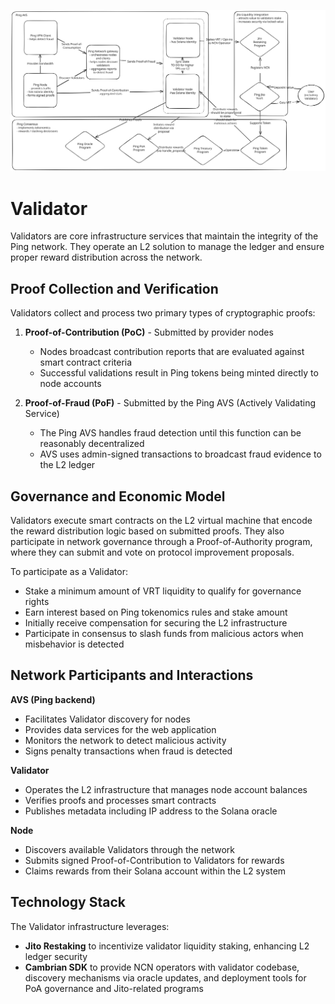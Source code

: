 ![fig1](assets/fig1.svg)

# Validator

Validators are core infrastructure services that maintain the integrity of the Ping network. They operate an L2 solution to manage the ledger and ensure proper reward distribution across the network.

## Proof Collection and Verification

Validators collect and process two primary types of cryptographic proofs:

1. **Proof-of-Contribution (PoC)** - Submitted by provider nodes
   - Nodes broadcast contribution reports that are evaluated against smart contract criteria
   - Successful validations result in Ping tokens being minted directly to node accounts

2. **Proof-of-Fraud (PoF)** - Submitted by the Ping AVS (Actively Validating Service)
   - The Ping AVS handles fraud detection until this function can be reasonably decentralized
   - AVS uses admin-signed transactions to broadcast fraud evidence to the L2 ledger

## Governance and Economic Model

Validators execute smart contracts on the L2 virtual machine that encode the reward distribution logic based on submitted proofs. They also participate in network governance through a Proof-of-Authority program, where they can submit and vote on protocol improvement proposals.

To participate as a Validator:
- Stake a minimum amount of VRT liquidity to qualify for governance rights
- Earn interest based on Ping tokenomics rules and stake amount
- Initially receive compensation for securing the L2 infrastructure
- Participate in consensus to slash funds from malicious actors when misbehavior is detected

## Network Participants and Interactions

**AVS (Ping backend)**
- Facilitates Validator discovery for nodes
- Provides data services for the web application
- Monitors the network to detect malicious activity
- Signs penalty transactions when fraud is detected

**Validator**
- Operates the L2 infrastructure that manages node account balances
- Verifies proofs and processes smart contracts
- Publishes metadata including IP address to the Solana oracle

**Node**
- Discovers available Validators through the network
- Submits signed Proof-of-Contribution to Validators for rewards
- Claims rewards from their Solana account within the L2 system

## Technology Stack

The Validator infrastructure leverages:
- **Jito Restaking** to incentivize validator liquidity staking, enhancing L2 ledger security
- **Cambrian SDK** to provide NCN operators with validator codebase, discovery mechanisms via oracle updates, and deployment tools for PoA governance and Jito-related programs